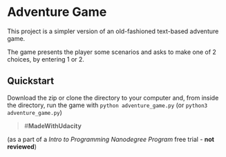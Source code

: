# Adventure Game

This project is a simpler version of an old-fashioned text-based adventure game.

The game presents the player some scenarios and asks to make one of 2 choices, by entering 1 or 2.

## Quickstart

Download the zip or clone the directory to your computer and, from inside the directory, run the game with `python adventure_game.py` (or `python3 adventure_game.py`)

> #**MadeWithUdacity**

(as a part of a _Intro to Programming Nanodegree Program_ free trial - __not reviewed__)
